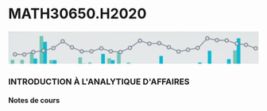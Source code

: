 # MATH30650.H2020
![banner](media/aa_banner.jpg)
### INTRODUCTION À L'ANALYTIQUE D'AFFAIRES
#### Notes de cours


